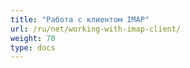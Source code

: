 ```yaml
---
title: "Работа с клиентом IMAP"
url: /ru/net/working-with-imap-client/
weight: 70
type: docs
---
```



